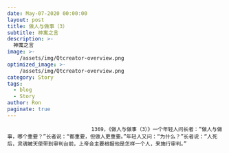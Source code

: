 ```yaml
---
date: May-07-2020 00:00:00
layout: post
title: 做人与做事（3）
subtitle: 神寓之言
description: >-
  神寓之言
image: >-
    /assets/img/Qtcreator-overview.png
optimized_image: >-
    /assets/img/Qtcreator-overview.png
category: Story
tags:
  - blog
  - Story
author: Ron
paginate: true
---
```


							　　1369，《做人与做事（3）》一个年轻人问长者：“做人与做事，哪个重要？”长者说：“都重要，但做人更重要。”年轻人又问：“为什么？”长者说：“人死后，灵魂被天使带到审判台前，上帝会主要根据他是怎样一个人，来施行审判。”
							
							
						